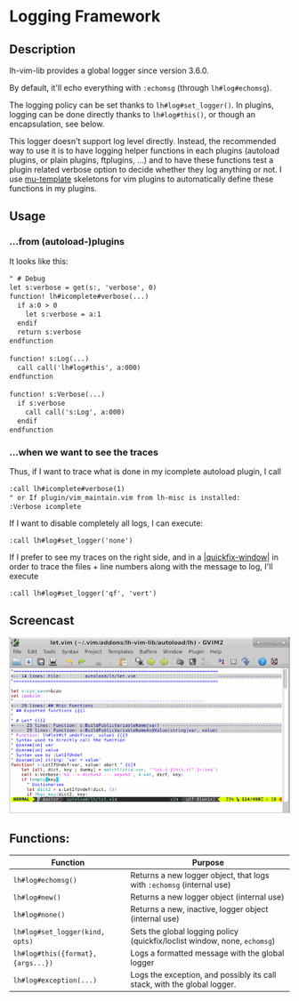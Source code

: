 # Logging Framework

## Description

lh-vim-lib provides a global logger since version 3.6.0.

By default, it'll echo everything with `:echomsg` (through `lh#log#echomsg`).

The logging policy can be set thanks to `lh#log#set_logger()`.
In plugins, logging can be done directly thanks to `lh#log#this()`, or though
an encapsulation, see below.

This logger doesn't support log level directly. Instead, the recommended way to
use it is to have logging helper functions in each plugins (autoload plugins,
or plain plugins, ftplugins, ...)  and to have these functions test a plugin
related verbose option to decide whether they log anything or not.
I use [mu-template](http://github.com/LucHermitte/mu-template) skeletons for
vim plugins to automatically define these
functions in my plugins.

## Usage

### ...from (autoload-)plugins

It looks like this:

```vim
" # Debug
let s:verbose = get(s:, 'verbose', 0)
function! lh#icomplete#verbose(...)
  if a:0 > 0
    let s:verbose = a:1
  endif
  return s:verbose
endfunction

function! s:Log(...)
  call call('lh#log#this', a:000)
endfunction

function! s:Verbose(...)
  if s:verbose
    call call('s:Log', a:000)
  endif
endfunction
```

### ...when we want to see the traces

Thus, if I want to trace what is done in my icomplete autoload plugin, I call

```vim
:call lh#icomplete#verbose(1)
" or If plugin/vim_maintain.vim from lh-misc is installed:
:Verbose icomplete
```

If I want to disable completely all logs, I can execute:

```vim
:call lh#log#set_logger('none')
```

If I prefer to see my traces on the right side, and in a
[|quickfix-window|](http://vimhelp.appspot.com/quickfix.txt.html#quickfix-window)
in order to trace the files + line numbers along with the message to log, I'll
execute

```vim
:call lh#log#set_logger('qf', 'vert')
```

## Screencast

![lh-vim-lib logging framework demo](screencast-log.gif "lh-vim-lib logging framework demo")

## Functions:

| Function                           | Purpose                                                                        |
|------------------------------------|--------------------------------------------------------------------------------|
| `lh#log#echomsg()`                 | Returns a new logger object, that logs with `:echomsg` (internal use)          |
| `lh#log#new()`                     | Returns a new logger object (internal use)                                     |
| `lh#log#none()`                    | Returns a new, inactive, logger object (internal use)                          |
| `lh#log#set_logger(kind, opts)`    | Sets the global logging policy (quickfix/loclist window, none, `echomsg`)      |
| `lh#log#this({format}, {args...})` | Logs a formatted message with the global logger                                |
| `lh#log#exception(...)`            | Logs the exception, and possibly its call stack, with the global logger.       |


